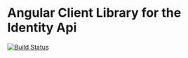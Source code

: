 # Angular Client Library for the Identity Api

[![Build Status](https://travis-ci.org/webngen/clients-angular-identity.svg?branch=master)](https://travis-ci.org/webngen/clients-angular-identity)
